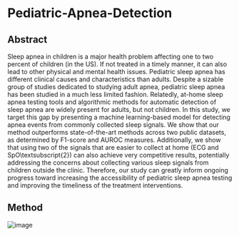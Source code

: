 # Pediatric-Apnea-Detection

## Abstract
Sleep apnea in children is a major health problem affecting one to two percent of children (in the US). If not treated in a timely manner, it can also lead to other physical and mental health issues. Pediatric sleep apnea has different clinical causes and characteristics than adults. Despite a sizable group of studies dedicated to studying adult apnea, pediatric sleep apnea has been studied in a much less limited fashion. Relatedly, at-home sleep apnea testing tools and algorithmic methods for automatic detection of sleep apnea are widely present for adults, but not children. In this study, we target this gap by presenting a machine learning-based model for detecting apnea events from commonly collected sleep signals. We show that our method outperforms state-of-the-art methods across two public datasets, as determined by F1-score and AUROC measures. Additionally, we show that using two of the signals that are easier to collect at home (ECG and SpO\textsubscript{2}) can also achieve very competitive results, potentially addressing the concerns about collecting various sleep signals from children outside the clinic. Therefore, our study can greatly inform ongoing progress toward increasing the accessibility of pediatric sleep apnea testing and improving the timeliness of the treatment interventions. 

## Method


![image](https://github.com/healthylaife/Pediatric-Apnea-Detection/assets/62315376/08a9e6fa-811b-4fb0-b538-18746f4e8d05)
